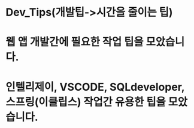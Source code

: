 # Dev_Tips(개발팁->시간을 줄이는 팁)
# 웹 앱 개발간에 필요한 작업 팁을 모았습니다.
# 인텔리제이, VSCODE, SQLdeveloper, 스프링(이클립스) 작업간 유용한 팁을 모았습니다. 
